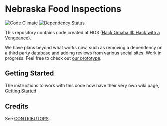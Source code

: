 Nebraska Food Inspections
=========================

[![Code Climate](https://codeclimate.com/github/rnelson/ne_state_restaurant_inspections.png)](https://codeclimate.com/github/rnelson/ne_state_restaurant_inspections)
[![Dependency Status](https://gemnasium.com/rnelson/ne_state_restaurant_inspections.png)](https://gemnasium.com/rnelson/ne_state_restaurant_inspections)


This repository contains code created at HO3 ([Hack Omaha III: Hack with a Vengeance](http://www.meetup.com/Open-Nebraska-Meetup/events/149197282/)).

We have plans beyond what works now, such as removing a dependency on a third party database and adding reviews from various social sites. Work in progress. Feel free to check out [our prototype](http://foodinspections.opennebraska.io).


Getting Started
---------------

The instructions to work with this code now have their very own wiki page, [Getting Started](https://github.com/rnelson/ne_state_restaurant_inspections/wiki/Getting-Started).


Credits
-------

See [CONTRIBUTORS](https://github.com/rnelson/ne_state_restaurant_inspections/blob/master/CONTRIBUTORS.md).
